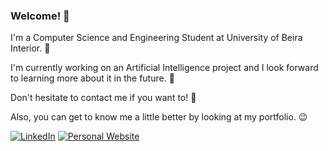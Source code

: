 ### Welcome! 👋

I'm a Computer Science and Engineering Student at University of Beira Interior. 🏫

I'm currently working on an Artificial Intelligence project and I look forward to learning more about it in the future. 🦾

Don't hesitate to contact me if you want to! 💬

Also, you can get to know me a little better by looking at my portfolio. 😉


[![LinkedIn](https://img.shields.io/badge/LinkedIn-Profile-blue?style=for-the-badge&logo=linkedin)](https://www.linkedin.com/in/antonio-cruz-ac21/)
[![Personal Website](https://img.shields.io/badge/Personal%20Website-Link-success?style=for-the-badge&logo=react)](https://antoniopcruz.github.io/Portfolio/)

